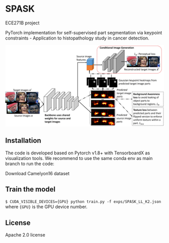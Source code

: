 # SPASK
ECE271B project

PyTorch implementation for self-supervised part segmentation via keypoint constraints - Application to histopathology study in cancer detection.

![Alt text](misc/spask.jpg "SPASK")

## Installation

The code is developed based on Pytorch v1.8+ with TensorboardX as visualization tools. We recommend to use the same conda env as main branch to run the code:

Download Camelyon16 dataset

## Train the model

```$ CUDA_VISIBLE_DEVICES={GPU} python train.py -f exps/SPASK_LL_K2.json``` where `{GPU}` is the GPU device number.


## License

Apache 2.0 license
